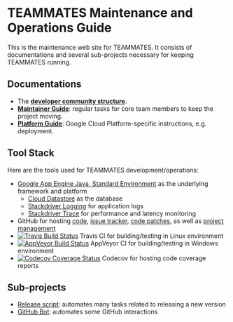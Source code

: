 # TEAMMATES Maintenance and Operations Guide

This is the maintenance web site for TEAMMATES. It consists of documentations and several sub-projects necessary for keeping TEAMMATES running.

## Documentations

* The [**developer community structure**](community.md).
* [**Maintainer Guide**](maintainer-guide.md): regular tasks for core team members to keep the project moving.
* [**Platform Guide**](platform-guide.md): Google Cloud Platform-specific instructions, e.g. deployment.

## Tool Stack

Here are the tools used for TEAMMATES development/operations:

* [Google App Engine Java, Standard Environment](https://cloud.google.com/appengine/docs/standard/java/) as the underlying framework and platform
  * [Cloud Datastore](https://cloud.google.com/appengine/docs/standard/java/datastore/) as the database
  * [Stackdriver Logging](https://cloud.google.com/logging/) for application logs
  * [Stackdriver Trace](https://cloud.google.com/trace/) for performance and latency monitoring
* GitHub for hosting [code](https://github.com/TEAMMATES/teammates), [issue tracker](https://github.com/TEAMMATES/teammates/issues), [code patches](https://github.com/TEAMMATES/teammates/pulls), as well as [project management](https://github.com/TEAMMATES/teammates/projects)
* [![Travis Build Status](https://travis-ci.org/TEAMMATES/teammates.svg?branch=master)](https://travis-ci.org/TEAMMATES/teammates) Travis CI for building/testing in Linux environment
* [![AppVeyor Build Status](https://ci.appveyor.com/api/projects/status/dvr6t33lqg6hsmxw/branch/master?svg=true)](https://ci.appveyor.com/project/damithc/teammates/branch/master) AppVeyor CI for building/testing in Windows environment
* [![Codecov Coverage Status](https://codecov.io/gh/TEAMMATES/teammates/branch/master/graph/badge.svg)](https://codecov.io/gh/TEAMMATES/teammates) Codecov for hosting code coverage reports

## Sub-projects

- [Release script](release-script): automates many tasks related to releasing a new version
- [GitHub Bot](github-bot): automates some GitHub interactions
